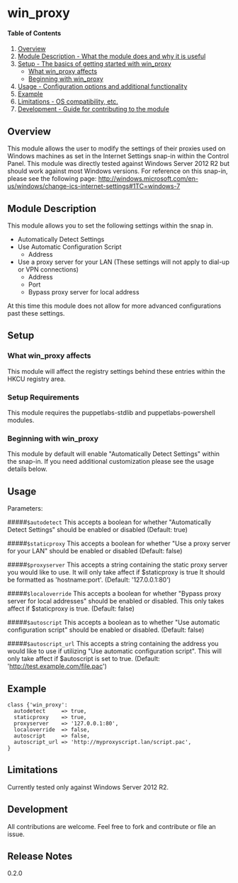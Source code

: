 # win_proxy

#### Table of Contents

1. [Overview](#overview)
2. [Module Description - What the module does and why it is useful](#module-description)
3. [Setup - The basics of getting started with win_proxy](#setup)
    * [What win_proxy affects](#what-win_proxy-affects)
    * [Beginning with win_proxy](#beginning-with-win_proxy)
4. [Usage - Configuration options and additional functionality](#usage)
5. [Example](#example)
5. [Limitations - OS compatibility, etc.](#limitations)
6. [Development - Guide for contributing to the module](#development)

## Overview

This module allows the user to modify the settings of their proxies used on Windows machines as set in the Internet Settings snap-in within the Control Panel. This module was directly tested against Windows Server 2012 R2 but should work against most Windows versions. For reference on this snap-in, please see the following page: http://windows.microsoft.com/en-us/windows/change-ics-internet-settings#1TC=windows-7

## Module Description

This module allows you to set the following settings within the snap in.
 - Automatically Detect Settings
 - Use Automatic Configuration Script
   - Address
 - Use a proxy server for your LAN (These settings will not apply to dial-up or VPN connections)
   - Address
   - Port
   - Bypass proxy server for local address

At this time this module does not allow for more advanced configurations past these settings.

## Setup

### What win_proxy affects

This module will affect the registry settings behind these entries within the HKCU registry area.

### Setup Requirements

This module requires the puppetlabs-stdlib and puppetlabs-powershell modules.

### Beginning with win_proxy

This module by default will enable "Automatically Detect Settings" within the snap-in. If you need additional customization please see the usage details below. 

## Usage

Parameters:

#####`$autodetect`
This accepts a boolean for whether "Automatically Detect Settings" should be enabled or disabled (Default: true)

#####`$staticproxy`
This accepts a boolean for whether "Use a proxy server for your LAN" should be enabled or disabled (Default: false)

#####`$proxyserver`
This accepts a string containing the static proxy server you would like to use. It will only take affect if $staticproxy is true It should be formatted as 'hostname:port'. (Default: '127.0.0.1:80')

#####`$localoverride`
This accepts a boolean for whether "Bypass proxy server for local addresses" should be enabled or disabled. This only takes affect if $staticproxy is true. (Default: false)

#####`$autoscript`
This accepts a boolean as to whether "Use automatic configuration script" should be enabled or disabled. (Default: false)

#####`$autoscript_url`
This accepts a string containing the address you would like to use if utilizing "Use automatic configuration script". This will only take affect if $autoscript is set to true. (Default: 'http://test.example.com/file.pac')

## Example
```puppet
class {'win_proxy':
  autodetect     => true,
  staticproxy    => true,
  proxyserver    => '127.0.0.1:80',
  localoverride  => false,
  autoscript     => false,
  autoscript_url => 'http://myproxyscript.lan/script.pac',
}
```
## Limitations

Currently tested only against Windows Server 2012 R2.

## Development

All contributions are welcome. Feel free to fork and contribute or file an issue.

## Release Notes
0.2.0
